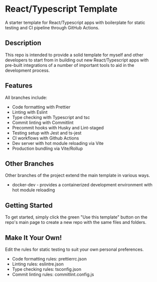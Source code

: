 # React/Typescript Template

A starter template for React/Typescript apps with boilerplate for static testing and CI pipeline through GitHub Actions.

## Description

This repo is intended to provide a solid template for myself and other developers to start from in building out new React/Typescript apps with pre-built integrations of a number of important tools to aid in the development process.

## Features

All branches include:

* Code formatting with Prettier
* Linting with Eslint
* Type checking with Typescript and tsc
* Commit linting with Commitlint
* Precommit hooks with Husky and Lint-staged
* Testing setup with Jest and ts-jest
* CI workflows with Github Actions
* Dev server with hot module reloading via Vite
* Production bundling via Vite/Rollup

## Other Branches

Other branches of the project extend the main template in various ways.

* docker-dev - provides a containerized development environment with hot module reloading

## Getting Started

To get started, simply click the green "Use this template" button on the repo's main page to create a new repo with the same files and folders. 

## Make It Your Own!

Edit the rules for static testing to suit your own personal preferences.

* Code formatting rules: prettierrc.json
* Linting rules: eslintre.json
* Type checking rules: tsconfig.json
* Commit linting rules: commitlint.config.js
